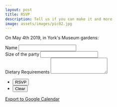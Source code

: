 ```yaml
---
layout: post
title: RSVP
description: Tell us if you can make it and more
image: assets/images/pic02.jpg
---
```


On May 4th 2019, in York's Museum gardens:

<form action="https://formspree.io/{{ site.email }}" method="POST">
  <div class="field half first">
    <label for="name">Name</label>
    <input type="text" name="name" id="name" />
  </div>
  <div class="field half">
    <label for="guest_numbers">Size of the party</label>
    <input type="text" name="guest_numbers" id="guest_numbers" />
  </div>
  <div class="field">
    <label for="diet">Dietary Requirements</label>
    <textarea name="diet" id="message" rows="3"></textarea>
  </div>
  <ul class="actions">
    <li><input type="submit" value="RSVP" class="special" /></li>
    <li><input type="reset" value="Clear" /></li>
  </ul>
</form>

<a target="_blank" rel="noopener noreferrer" href="http://www.google.com/calendar/event?action=TEMPLATE&text=Natacha%20%26%20Andy's%20Wedding&dates=20190504/20190505&location=The%20Hospitium%2C%20Museum%20Gardens%2C%20York%20YO30%207DR">Export to Google Calendar</a>
